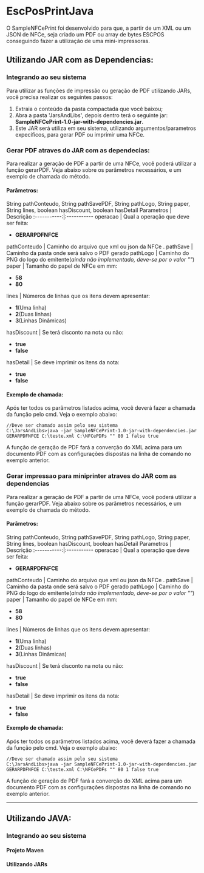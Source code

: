# EscPosPrintJava

O SampleNFCePrint foi desenvolvido para que, a partir de um XML ou um JSON de NFCe, seja criado um PDF ou array de bytes ESCPOS conseguindo fazer a utilização de uma mini-impressoras. 


## Utilizando JAR com as Dependencias:

### Integrando ao seu sistema

Para utilizar as funções de impressão ou geração de PDF utilizando JARs, você precisa realizar os seguintes passos:

1. Extraia o conteúdo da pasta compactada que você baixou;
2. Abra a pasta 'JarsAndLibs', depois dentro terá o seguinte jar: **SampleNFCePrint-1.0-jar-with-dependencies.jar**.
3. Este JAR será utiliza em seu sistema, utilizando argumentos/parametros expecificos, para gerar PDF ou imprimir uma NFCe.

### Gerar PDF atraves do JAR com as dependecias:

Para realizar a geração de PDF a partir de uma NFCe, você poderá utilizar a função gerarPDF. Veja abaixo sobre os parâmetros necessários, e um exemplo de chamada do método.

#### Parâmetros:
String pathConteudo, String pathSavePDF, String pathLogo, String paper, String lines, boolean hasDiscount, boolean hasDetail
Parametros   | Descrição
:-----------:|:-----------
operacao     | Qual a operação que deve ser feita:<ul><li>**GERARPDFNFCE**</li></ul>
pathConteudo | Caminho do arquivo que xml ou json da NFCe .
pathSave     | Caminho da pasta onde será salvo o PDF gerado
pathLogo     | Caminho do PNG do logo do emitente(*ainda não implementado, deve-se por o valor ""*)
paper        | Tamanho do papel de NFCe em mm:<ul><li>**58**</li><li>**80**</li></ul>
lines        | Números de linhas que os itens devem apresentar:<ul><li>**1**(Uma linha)</li><li>**2**(Duas linhas)</li><li>**3**(Linhas Dinâmicas)</li></ul>
hasDiscount  | Se terá disconto na nota ou não:<ul><li>**true**</li><li>**false**</li></ul>
hasDetail    | Se deve imprimir os itens da nota:<ul><li>**true**</li><li>**false**</li></ul>

#### Exemplo de chamada:
Após ter todos os parâmetros listados acima, você deverá fazer a chamada da função pelo cmd. Veja o exemplo abaixo:
    
    //Deve ser chamado assim pelo seu sistema
    C:\JarsAndLibs>java -jar SampleNFCePrint-1.0-jar-with-dependencies.jar GERARPDFNFCE C:\teste.xml C:\NFCePDFs "" 80 1 false true
     
A função de geração de PDF fará a converção do XML acima para um documento PDF com as configurações dispostas na linha de comando no exemplo anterior.

### Gerar impressao para miniprinter atraves do JAR com as dependencias
Para realizar a geração de PDF a partir de uma NFCe, você poderá utilizar a função gerarPDF. Veja abaixo sobre os parâmetros necessários, e um exemplo de chamada do método.

#### Parâmetros:
String pathConteudo, String pathSavePDF, String pathLogo, String paper, String lines, boolean hasDiscount, boolean hasDetail
Parametros   | Descrição
:-----------:|:-----------
operacao     | Qual a operação que deve ser feita:<ul><li>**GERARPDFNFCE**</li></ul>
pathConteudo | Caminho do arquivo que xml ou json da NFCe .
pathSave     | Caminho da pasta onde será salvo o PDF gerado
pathLogo     | Caminho do PNG do logo do emitente(*ainda não implementado, deve-se por o valor ""*)
paper        | Tamanho do papel de NFCe em mm:<ul><li>**58**</li><li>**80**</li></ul>
lines        | Números de linhas que os itens devem apresentar:<ul><li>**1**(Uma linha)</li><li>**2**(Duas linhas)</li><li>**3**(Linhas Dinâmicas)</li></ul>
hasDiscount  | Se terá disconto na nota ou não:<ul><li>**true**</li><li>**false**</li></ul>
hasDetail    | Se deve imprimir os itens da nota:<ul><li>**true**</li><li>**false**</li></ul>


#### Exemplo de chamada:

Após ter todos os parâmetros listados acima, você deverá fazer a chamada da função pelo cmd. Veja o exemplo abaixo:
    
    //Deve ser chamado assim pelo seu sistema
    C:\JarsAndLibs>java -jar SampleNFCePrint-1.0-jar-with-dependencies.jar GERARPDFNFCE C:\teste.xml C:\NFCePDFs "" 80 1 false true
     
A função de geração de PDF fará a converção do XML acima para um documento PDF com as configurações dispostas na linha de comando no exemplo anterior.

---------

## Utilizando JAVA:
### Integrando ao seu sistema
#### Projeto Maven
#### Utilizando JARs

